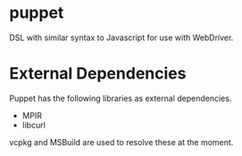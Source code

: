 # puppet
DSL with similar syntax to Javascript for use with WebDriver.

# External Dependencies
Puppet has the following libraries as external dependencies.

* MPIR
* libcurl

vcpkg and MSBuild are used to resolve these at the moment.


